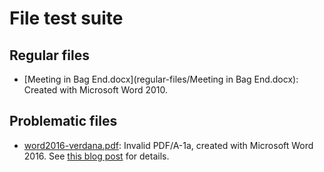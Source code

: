# File test suite

## Regular files

  * [Meeting in Bag End.docx](regular-files/Meeting in Bag End.docx): Created
    with Microsoft Word 2010.

## Problematic files

  * [word2016-verdana.pdf](problem-files/word2016-verdana.pdf): Invalid
    PDF/A-1a, created with Microsoft Word 2016. See [this blog
    post](https://martin.hoppenheit.info/blog/2018/pdfa-validation-and-inconsistent-glyph-width-information/)
    for details.
